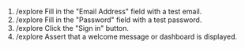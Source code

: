 1. /explore Fill in the "Email Address" field with a test email.
2. /explore Fill in the "Password" field with a test password.
3. /explore Click the "Sign in" button.
4. /explore Assert that a welcome message or dashboard is displayed.